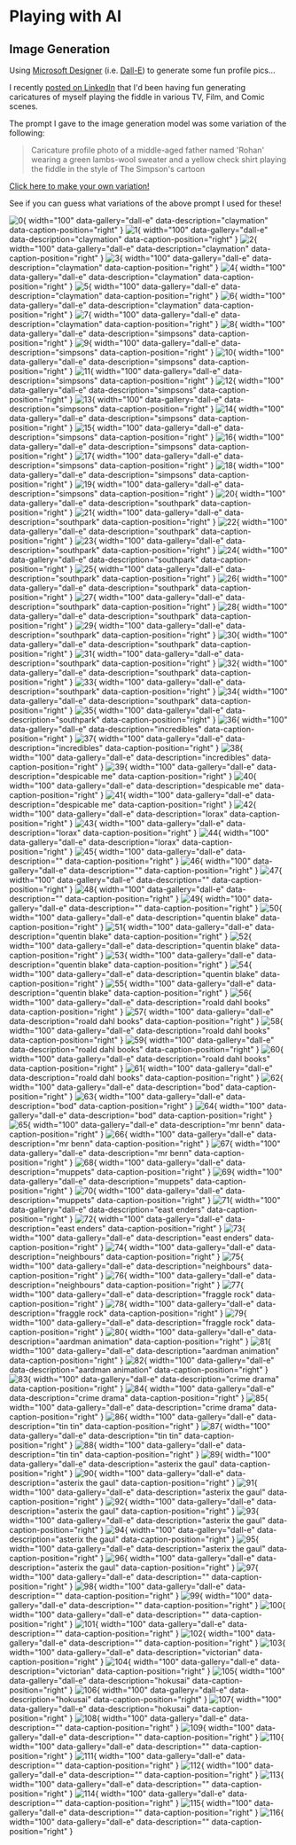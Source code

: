 ﻿# Playing with AI

## Image Generation

Using [Microsoft Designer](https://designer.microsoft.com/) (i.e. [Dall-E](https://openai.com/dall-e-2)) to generate some fun profile pics...

I recently [posted on LinkedIn](https://www.linkedin.com/posts/rohancragg_inspired-by-this-post-from-jack-rowbotham-activity-7135979323596898304-Z0vh?utm_source=share&utm_medium=member_desktop) that I'd been having fun generating caricatures of myself playing the fiddle in various TV, Film, and Comic scenes.

The prompt I gave to the image generation model was some variation of the following:

> Caricature profile photo of a middle-aged father named 'Rohan' wearing a green lambs-wool sweater and a yellow check shirt playing the fiddle in the style of The Simpson's cartoon

[Click here to make your own variation!](https://designer.microsoft.com/image-creator?p=Caricature+profile+photo+of+a+%5Bmiddle-aged%5D+%5Bfather+%5Dnamed+%27%5BRohan%5D%27+wearing+%5Ba+green+lambs-wool+sweater%5D+and+a+%5Byellow+check+shirt%5D+%5Bplaying+the+fiddle%5D+in+the+style+of+%5BThe+Simpson%27s+cartoon%5D&referrer=PromptTemplate)

See if you can guess what variations of the above prompt I used for these!

<div class="gallery" markdown>

![0](media/dall-e/dalle000.jpg){ width="100" data-gallery="dall-e" data-description="claymation" data-caption-position="right" }
![1](media/dall-e/dalle001.jpg){ width="100" data-gallery="dall-e" data-description="claymation" data-caption-position="right" }
![2](media/dall-e/dalle002.jpg){ width="100" data-gallery="dall-e" data-description="claymation" data-caption-position="right" }
![3](media/dall-e/dalle003.jpg){ width="100" data-gallery="dall-e" data-description="claymation" data-caption-position="right" }
![4](media/dall-e/dalle004.jpg){ width="100" data-gallery="dall-e" data-description="claymation" data-caption-position="right" }
![5](media/dall-e/dalle005.jpg){ width="100" data-gallery="dall-e" data-description="claymation" data-caption-position="right" }
![6](media/dall-e/dalle006.jpg){ width="100" data-gallery="dall-e" data-description="claymation" data-caption-position="right" }
![7](media/dall-e/dalle007.jpg){ width="100" data-gallery="dall-e" data-description="claymation" data-caption-position="right" }
![8](media/dall-e/dalle008.jpg){ width="100" data-gallery="dall-e" data-description="simpsons" data-caption-position="right" }
![9](media/dall-e/dalle009.jpg){ width="100" data-gallery="dall-e" data-description="simpsons" data-caption-position="right" }
![10](media/dall-e/dalle010.jpg){ width="100" data-gallery="dall-e" data-description="simpsons" data-caption-position="right" }
![11](media/dall-e/dalle011.jpg){ width="100" data-gallery="dall-e" data-description="simpsons" data-caption-position="right" }
![12](media/dall-e/dalle012.jpg){ width="100" data-gallery="dall-e" data-description="simpsons" data-caption-position="right" }
![13](media/dall-e/dalle013.jpg){ width="100" data-gallery="dall-e" data-description="simpsons" data-caption-position="right" }
![14](media/dall-e/dalle014.jpg){ width="100" data-gallery="dall-e" data-description="simpsons" data-caption-position="right" }
![15](media/dall-e/dalle015.jpg){ width="100" data-gallery="dall-e" data-description="simpsons" data-caption-position="right" }
![16](media/dall-e/dalle016.jpg){ width="100" data-gallery="dall-e" data-description="simpsons" data-caption-position="right" }
![17](media/dall-e/dalle017.jpg){ width="100" data-gallery="dall-e" data-description="simpsons" data-caption-position="right" }
![18](media/dall-e/dalle018.jpg){ width="100" data-gallery="dall-e" data-description="simpsons" data-caption-position="right" }
![19](media/dall-e/dalle019.jpg){ width="100" data-gallery="dall-e" data-description="simpsons" data-caption-position="right" }
![20](media/dall-e/dalle020.jpg){ width="100" data-gallery="dall-e" data-description="southpark" data-caption-position="right" }
![21](media/dall-e/dalle021.jpg){ width="100" data-gallery="dall-e" data-description="southpark" data-caption-position="right" }
![22](media/dall-e/dalle022.jpg){ width="100" data-gallery="dall-e" data-description="southpark" data-caption-position="right" }
![23](media/dall-e/dalle023.jpg){ width="100" data-gallery="dall-e" data-description="southpark" data-caption-position="right" }
![24](media/dall-e/dalle024.jpg){ width="100" data-gallery="dall-e" data-description="southpark" data-caption-position="right" }
![25](media/dall-e/dalle025.jpg){ width="100" data-gallery="dall-e" data-description="southpark" data-caption-position="right" }
![26](media/dall-e/dalle026.jpg){ width="100" data-gallery="dall-e" data-description="southpark" data-caption-position="right" }
![27](media/dall-e/dalle027.jpg){ width="100" data-gallery="dall-e" data-description="southpark" data-caption-position="right" }
![28](media/dall-e/dalle028.jpg){ width="100" data-gallery="dall-e" data-description="southpark" data-caption-position="right" }
![29](media/dall-e/dalle029.jpg){ width="100" data-gallery="dall-e" data-description="southpark" data-caption-position="right" }
![30](media/dall-e/dalle030.jpg){ width="100" data-gallery="dall-e" data-description="southpark" data-caption-position="right" }
![31](media/dall-e/dalle031.jpg){ width="100" data-gallery="dall-e" data-description="southpark" data-caption-position="right" }
![32](media/dall-e/dalle032.jpg){ width="100" data-gallery="dall-e" data-description="southpark" data-caption-position="right" }
![33](media/dall-e/dalle033.jpg){ width="100" data-gallery="dall-e" data-description="southpark" data-caption-position="right" }
![34](media/dall-e/dalle034.jpg){ width="100" data-gallery="dall-e" data-description="southpark" data-caption-position="right" }
![35](media/dall-e/dalle035.jpg){ width="100" data-gallery="dall-e" data-description="southpark" data-caption-position="right" }
![36](media/dall-e/dalle036.jpg){ width="100" data-gallery="dall-e" data-description="incredibles" data-caption-position="right" }
![37](media/dall-e/dalle037.jpg){ width="100" data-gallery="dall-e" data-description="incredibles" data-caption-position="right" }
![38](media/dall-e/dalle038.jpg){ width="100" data-gallery="dall-e" data-description="incredibles" data-caption-position="right" }
![39](media/dall-e/dalle039.jpg){ width="100" data-gallery="dall-e" data-description="despicable me" data-caption-position="right" }
![40](media/dall-e/dalle040.jpg){ width="100" data-gallery="dall-e" data-description="despicable me" data-caption-position="right" }
![41](media/dall-e/dalle041.jpg){ width="100" data-gallery="dall-e" data-description="despicable me" data-caption-position="right" }
![42](media/dall-e/dalle042.jpg){ width="100" data-gallery="dall-e" data-description="lorax" data-caption-position="right" }
![43](media/dall-e/dalle043.jpg){ width="100" data-gallery="dall-e" data-description="lorax" data-caption-position="right" }
![44](media/dall-e/dalle044.jpg){ width="100" data-gallery="dall-e" data-description="lorax" data-caption-position="right" }
![45](media/dall-e/dalle045.jpg){ width="100" data-gallery="dall-e" data-description="" data-caption-position="right" }
![46](media/dall-e/dalle046.jpg){ width="100" data-gallery="dall-e" data-description="" data-caption-position="right" }
![47](media/dall-e/dalle047.jpg){ width="100" data-gallery="dall-e" data-description="" data-caption-position="right" }
![48](media/dall-e/dalle048.jpg){ width="100" data-gallery="dall-e" data-description="" data-caption-position="right" }
![49](media/dall-e/dalle049.jpg){ width="100" data-gallery="dall-e" data-description="" data-caption-position="right" }
![50](media/dall-e/dalle050.jpg){ width="100" data-gallery="dall-e" data-description="quentin blake" data-caption-position="right" }
![51](media/dall-e/dalle051.jpg){ width="100" data-gallery="dall-e" data-description="quentin blake" data-caption-position="right" }
![52](media/dall-e/dalle052.jpg){ width="100" data-gallery="dall-e" data-description="quentin blake" data-caption-position="right" }
![53](media/dall-e/dalle053.jpg){ width="100" data-gallery="dall-e" data-description="quentin blake" data-caption-position="right" }
![54](media/dall-e/dalle054.jpg){ width="100" data-gallery="dall-e" data-description="quentin blake" data-caption-position="right" }
![55](media/dall-e/dalle055.jpg){ width="100" data-gallery="dall-e" data-description="quentin blake" data-caption-position="right" }
![56](media/dall-e/dalle056.jpg){ width="100" data-gallery="dall-e" data-description="roald dahl books" data-caption-position="right" }
![57](media/dall-e/dalle057.jpg){ width="100" data-gallery="dall-e" data-description="roald dahl books" data-caption-position="right" }
![58](media/dall-e/dalle058.jpg){ width="100" data-gallery="dall-e" data-description="roald dahl books" data-caption-position="right" }
![59](media/dall-e/dalle059.jpg){ width="100" data-gallery="dall-e" data-description="roald dahl books" data-caption-position="right" }
![60](media/dall-e/dalle060.jpg){ width="100" data-gallery="dall-e" data-description="roald dahl books" data-caption-position="right" }
![61](media/dall-e/dalle061.jpg){ width="100" data-gallery="dall-e" data-description="roald dahl books" data-caption-position="right" }
![62](media/dall-e/dalle062.jpg){ width="100" data-gallery="dall-e" data-description="bod" data-caption-position="right" }
![63](media/dall-e/dalle063.jpg){ width="100" data-gallery="dall-e" data-description="bod" data-caption-position="right" }
![64](media/dall-e/dalle064.jpg){ width="100" data-gallery="dall-e" data-description="bod" data-caption-position="right" }
![65](media/dall-e/dalle065.jpg){ width="100" data-gallery="dall-e" data-description="mr benn" data-caption-position="right" }
![66](media/dall-e/dalle066.jpg){ width="100" data-gallery="dall-e" data-description="mr benn" data-caption-position="right" }
![67](media/dall-e/dalle067.jpg){ width="100" data-gallery="dall-e" data-description="mr benn" data-caption-position="right" }
![68](media/dall-e/dalle068.jpg){ width="100" data-gallery="dall-e" data-description="muppets" data-caption-position="right" }
![69](media/dall-e/dalle069.jpg){ width="100" data-gallery="dall-e" data-description="muppets" data-caption-position="right" }
![70](media/dall-e/dalle070.jpg){ width="100" data-gallery="dall-e" data-description="muppets" data-caption-position="right" }
![71](media/dall-e/dalle071.jpg){ width="100" data-gallery="dall-e" data-description="east enders" data-caption-position="right" }
![72](media/dall-e/dalle072.jpg){ width="100" data-gallery="dall-e" data-description="east enders" data-caption-position="right" }
![73](media/dall-e/dalle073.jpg){ width="100" data-gallery="dall-e" data-description="east enders" data-caption-position="right" }
![74](media/dall-e/dalle074.jpg){ width="100" data-gallery="dall-e" data-description="neighbours" data-caption-position="right" }
![75](media/dall-e/dalle075.jpg){ width="100" data-gallery="dall-e" data-description="neighbours" data-caption-position="right" }
![76](media/dall-e/dalle076.jpg){ width="100" data-gallery="dall-e" data-description="neighbours" data-caption-position="right" }
![77](media/dall-e/dalle077.jpg){ width="100" data-gallery="dall-e" data-description="fraggle rock" data-caption-position="right" }
![78](media/dall-e/dalle078.jpg){ width="100" data-gallery="dall-e" data-description="fraggle rock" data-caption-position="right" }
![79](media/dall-e/dalle079.jpg){ width="100" data-gallery="dall-e" data-description="fraggle rock" data-caption-position="right" }
![80](media/dall-e/dalle080.jpg){ width="100" data-gallery="dall-e" data-description="aardman animation" data-caption-position="right" }
![81](media/dall-e/dalle081.jpg){ width="100" data-gallery="dall-e" data-description="aardman animation" data-caption-position="right" }
![82](media/dall-e/dalle082.jpg){ width="100" data-gallery="dall-e" data-description="aardman animation" data-caption-position="right" }
![83](media/dall-e/dalle083.jpg){ width="100" data-gallery="dall-e" data-description="crime drama" data-caption-position="right" }
![84](media/dall-e/dalle084.jpg){ width="100" data-gallery="dall-e" data-description="crime drama" data-caption-position="right" }
![85](media/dall-e/dalle085.jpg){ width="100" data-gallery="dall-e" data-description="crime drama" data-caption-position="right" }
![86](media/dall-e/dalle086.jpg){ width="100" data-gallery="dall-e" data-description="tin tin" data-caption-position="right" }
![87](media/dall-e/dalle087.jpg){ width="100" data-gallery="dall-e" data-description="tin tin" data-caption-position="right" }
![88](media/dall-e/dalle088.jpg){ width="100" data-gallery="dall-e" data-description="tin tin" data-caption-position="right" }
![89](media/dall-e/dalle089.jpg){ width="100" data-gallery="dall-e" data-description="asterix the gaul" data-caption-position="right" }
![90](media/dall-e/dalle090.jpg){ width="100" data-gallery="dall-e" data-description="asterix the gaul" data-caption-position="right" }
![91](media/dall-e/dalle091.jpg){ width="100" data-gallery="dall-e" data-description="asterix the gaul" data-caption-position="right" }
![92](media/dall-e/dalle092.jpg){ width="100" data-gallery="dall-e" data-description="asterix the gaul" data-caption-position="right" }
![93](media/dall-e/dalle093.jpg){ width="100" data-gallery="dall-e" data-description="asterix the gaul" data-caption-position="right" }
![94](media/dall-e/dalle094.jpg){ width="100" data-gallery="dall-e" data-description="asterix the gaul" data-caption-position="right" }
![95](media/dall-e/dalle095.jpg){ width="100" data-gallery="dall-e" data-description="asterix the gaul" data-caption-position="right" }
![96](media/dall-e/dalle096.jpg){ width="100" data-gallery="dall-e" data-description="asterix the gaul" data-caption-position="right" }
![97](media/dall-e/dalle097.jpg){ width="100" data-gallery="dall-e" data-description="" data-caption-position="right" }
![98](media/dall-e/dalle098.jpg){ width="100" data-gallery="dall-e" data-description="" data-caption-position="right" }
![99](media/dall-e/dalle099.jpg){ width="100" data-gallery="dall-e" data-description="" data-caption-position="right" }
![100](media/dall-e/dalle100.jpg){ width="100" data-gallery="dall-e" data-description="" data-caption-position="right" }
![101](media/dall-e/dalle101.jpg){ width="100" data-gallery="dall-e" data-description="" data-caption-position="right" }
![102](media/dall-e/dalle102.jpg){ width="100" data-gallery="dall-e" data-description="" data-caption-position="right" }
![103](media/dall-e/dalle103.jpg){ width="100" data-gallery="dall-e" data-description="victorian" data-caption-position="right" }
![104](media/dall-e/dalle104.jpg){ width="100" data-gallery="dall-e" data-description="victorian" data-caption-position="right" }
![105](media/dall-e/dalle105.jpg){ width="100" data-gallery="dall-e" data-description="hokusai" data-caption-position="right" }
![106](media/dall-e/dalle106.jpg){ width="100" data-gallery="dall-e" data-description="hokusai" data-caption-position="right" }
![107](media/dall-e/dalle107.jpg){ width="100" data-gallery="dall-e" data-description="hokusai" data-caption-position="right" }
![108](media/dall-e/dalle108.jpg){ width="100" data-gallery="dall-e" data-description="" data-caption-position="right" }
![109](media/dall-e/dalle109.jpg){ width="100" data-gallery="dall-e" data-description="" data-caption-position="right" }
![110](media/dall-e/dalle110.jpg){ width="100" data-gallery="dall-e" data-description="" data-caption-position="right" }
![111](media/dall-e/dalle111.jpg){ width="100" data-gallery="dall-e" data-description="" data-caption-position="right" }
![112](media/dall-e/dalle112.jpg){ width="100" data-gallery="dall-e" data-description="" data-caption-position="right" }
![113](media/dall-e/dalle113.jpg){ width="100" data-gallery="dall-e" data-description="" data-caption-position="right" }
![114](media/dall-e/dalle114.jpg){ width="100" data-gallery="dall-e" data-description="" data-caption-position="right" }
![115](media/dall-e/dalle115.jpg){ width="100" data-gallery="dall-e" data-description="" data-caption-position="right" }
![116](media/dall-e/dalle116.jpg){ width="100" data-gallery="dall-e" data-description="" data-caption-position="right" }

</div>